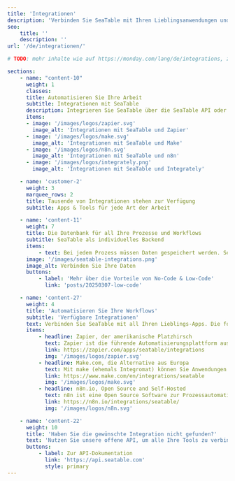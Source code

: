 ```yaml
---
title: 'Integrationen'
description: 'Verbinden Sie SeaTable mit Ihren Lieblingsanwendungen und -diensten. Integrationen helfen Ihnen, Informationen automatisch zwischen SeaTable und anderen Apps auszutauschen.'
seo:
    title: ''
    description: ''
url: '/de/integrationen/'

# TODO: mehr inhalte wie auf https://monday.com/lang/de/integrations, z.B. Kundenstimmen

sections:
    - name: "content-10"
      weight: 1
      classes:
      title: Automatisieren Sie Ihre Arbeit
      subtitle: Integrationen mit SeaTable
      description: Integrieren Sie SeaTable über die SeaTable API oder Automatisierungs-Plattformen in Ihre bevorzugten Tools, um Ihre wichtigsten Geschäftsinformationen zu verknüpfen und leistungsfähigere Anwendungen zu erstellen.
      items:
      - image: '/images/logos/zapier.svg'
        image_alt: 'Integrationen mit SeaTable und Zapier'
      - image: '/images/logos/make.svg'
        image_alt: 'Integrationen mit SeaTable und Make'
      - image: '/images/logos/n8n.svg'
        image_alt: 'Integrationen mit SeaTable und n8n'
      - image: '/images/logos/integrately.png'
        image_alt: 'Integrationen mit SeaTable und Integrately'        

    - name: 'customer-2'
      weight: 3
      marquee_rows: 2
      title: Tausende von Integrationen stehen zur Verfügung
      subtitle: Apps & Tools für jede Art der Arbeit

    - name: 'content-11'
      weight: 7
      title: Die Datenbank für all Ihre Prozesse und Workflows
      subtitle: SeaTable als individuelles Backend
      items:
          - text: Bei jedem Prozess müssen Daten gespeichert werden. SeaTable ist die perfekte Lösung, um als Datenbank für andere Applikationen zu dienen. Automatisierungsplattformen machen die Verknüpfung von einzelnen Applikationen zum Kinderspiel.
      image: '/images/seatable-integrations.png'
      image_alt: Verbinden Sie Ihre Daten
      buttons:
          - label: 'Mehr über die Vorteile von No-Code & Low-Code'
            link: 'posts/20250307-low-code'

    - name: 'content-27'
      weight: 4
      title: 'Automatisieren Sie Ihre Workflows'
      subtitle: 'Verfügbare Integrationen'
      text: Verbinden Sie SeaTable mit all Ihren Lieblings-Apps. Die folgenden Plattformen ermöglichen es Ihnen, Daten zwischen SeaTable und anderen Softwarelösungen automatisiert auszutauschen.
      items:
          - headline: Zapier, der amerikanische Platzhirsch
            text: Zapier ist die führende Automatisierungsplattform aus den USA. Sie verknüpft über 4.000 Apps und verschiebt Informationen automatisch zwischen Ihren Webanwendungen.
            link: https://zapier.com/apps/seatable/integrations
            img: '/images/logos/zapier.svg'
          - headline: Make.com, die Alternative aus Europa
            text: Mit make (ehemals Integromat) können Sie Anwendungen verbinden und Arbeitsabläufe mit wenigen Klicks automatisieren. Verschieben Sie mühelos Daten zwischen all Ihren Anwendungen.
            link: https://www.make.com/en/integrations/seatable
            img: '/images/logos/make.svg'
          - headline: n8n.io, Open Source and Self-Hosted
            text: n8n ist eine Open Source Software zur Prozessautomatisierung. n8n läuft auf jedem Linux-Server, erfordert nur npm und unterstützt bereits über 200 Applikationen.
            link: https://n8n.io/integrations/seatable/
            img: '/images/logos/n8n.svg'

    - name: 'content-22'
      weight: 10
      title: 'Haben Sie die gewünschte Integration nicht gefunden?'
      text: 'Nutzen Sie unsere offene API, um alle Ihre Tools zu verbinden. Mit minimalem Aufwand können Sie einfach Ihre eigene Integration erstellen.'
      buttons:
          - label: Zur API-Dokumentation
            link: 'https://api.seatable.com'
            style: primary
---
```

